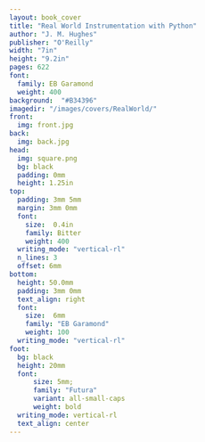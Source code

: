 ```yaml
---
layout: book_cover
title: "Real World Instrumentation with Python"
author: "J. M. Hughes"
publisher: "O'Reilly"
width: "7in"
height: "9.2in"
pages: 622
font:
  family: EB Garamond
  weight: 400
background:  "#B34396"
imagedir: "/images/covers/RealWorld/"
front:
  img: front.jpg
back:
  img: back.jpg
head:
  img: square.png
  bg: black
  padding: 0mm
  height: 1.25in
top:
  padding: 3mm 5mm
  margin: 3mm 0mm
  font:
    size:  0.4in
    family: Bitter
    weight: 400
  writing_mode: "vertical-rl"
  n_lines: 3
  offset: 6mm
bottom:
  height: 50.0mm
  padding: 3mm 0mm
  text_align: right
  font:
    size:  6mm
    family: "EB Garamond"
    weight: 100
  writing_mode: "vertical-rl"
foot:
  bg: black
  height: 20mm
  font:
      size: 5mm;
      family: "Futura"
      variant: all-small-caps
      weight: bold
  writing_mode: vertical-rl
  text_align: center
---
```

